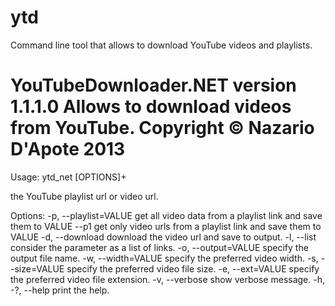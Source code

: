 ytd
===

Command line tool that allows to download YouTube videos and playlists.


YouTubeDownloader.NET version 1.1.1.0
Allows to download videos from YouTube.
Copyright © Nazario D'Apote 2013
===========================================================

Usage: ytd_net [OPTIONS]+ <url>

  <url>                      the YouTube playlist url or video url.

Options:
  -p, --playlist=VALUE       get all video data from a playlist link and save 
                               them to VALUE
      --p1                   get only video urls from a playlist link and 
                               save them to VALUE
  -d, --download             download the video url and save to output.
  -l, --list                 consider the <url> parameter as a list of links.
  -o, --output=VALUE         specify the output file name.
  -w, --width=VALUE          specify the preferred video width.
  -s, --size=VALUE           specify the preferred video file size.
  -e, --ext=VALUE            specify the preferred video file extension.
  -v, --verbose              show verbose message.
  -h, -?, --help             print the help.
